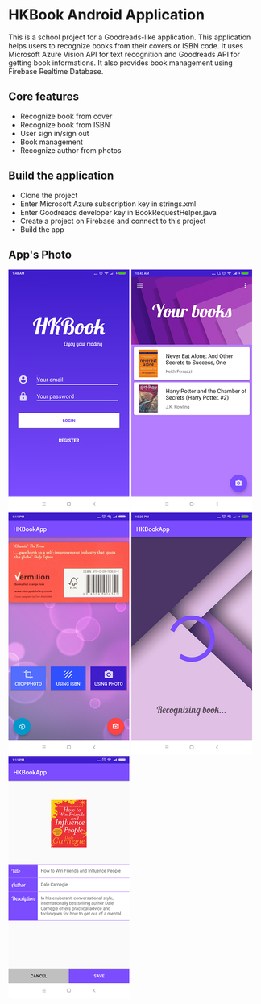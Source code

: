 # HKBook Android Application
This is a school project for a Goodreads-like application. This application helps users to recognize books from their covers or ISBN code. It uses Microsoft Azure Vision API for text recognition and Goodreads API for getting book informations. It also provides book management using Firebase Realtime Database.
## Core features
* Recognize book from cover
* Recognize book from ISBN
* User sign in/sign out
* Book management
* Recognize author from photos
## Build the application
* Clone the project
* Enter Microsoft Azure subscription key in strings.xml
* Enter Goodreads developer key in BookRequestHelper.java
* Create a project on Firebase and connect to this project
* Build the app
## App's Photo
![App Photo](photos/1.png) ![App Photo](photos/2.png) ![App Photo](photos/3.png) ![App Photo](photos/4.png) ![App Photo](photos/5.png)